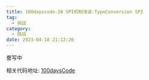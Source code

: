 ```yaml
---
title: 100dayscode-20 SPI机制浅读:TypeConversion SPI
tag:
  - 挑战
category:
  - 挑战
date: 2023-04-18 21:12:26
---
```


誊写中

相关代码地址:
[100daysCode](https://github.com/dgjungleP/100days-code-round1)
